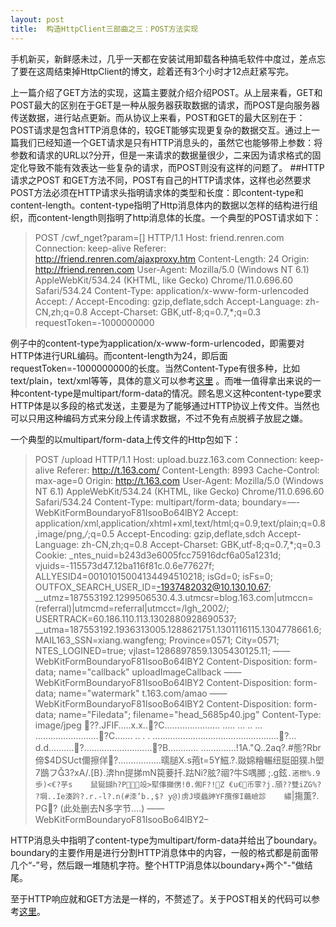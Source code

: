 ```yaml
---
layout: post
title:  构造HttpClient三部曲之三：POST方法实现
---
```


手机新买，新鲜感未过，几乎一天都在安装试用卸载各种搞毛软件中度过，差点忘了要在这周结束掉HttpClient的博文，趁着还有3个小时才12点赶紧写完。

上一篇介绍了GET方法的实现，这篇主要就介绍介绍POST。从上层来看，GET和POST最大的区别在于GET是一种从服务器获取数据的请求，而POST是向服务器传送数据，进行站点更新。而从协议上来看，POST和GET的最大区别在于：POST请求是包含HTTP消息体的，较GET能够实现更复杂的数据交互。通过上一篇我们已经知道一个GET请求是只有HTTP消息头的，虽然它也能够带上参数：将参数和请求的URL以?分开，但是一来请求的数据量很少，二来因为请求格式的固定化导致不能有效表达一些复杂的请求，而POST则没有这样的问题了。
##HTTP请求之POST
和GET方法不同，POST有自己的HTTP请求体，这样也必然要求POST方法必须在HTTP请求头指明请求体的类型和长度：即content-type和content-length。content-type指明了Http消息体内的数据以怎样的结构进行组织，而content-length则指明了http消息体的长度。一个典型的POST请求如下：

> POST /cwf_nget?param=[] HTTP/1.1 
Host: friend.renren.com 
Connection: keep-alive 
Referer: http://friend.renren.com/ajaxproxy.htm 
Content-Length: 24 
Origin: http://friend.renren.com 
User-Agent: Mozilla/5.0 (Windows NT 6.1) AppleWebKit/534.24 (KHTML, like Gecko) Chrome/11.0.696.60 Safari/534.24 
Content-Type: application/x-www-form-urlencoded 
Accept: */* 
Accept-Encoding: gzip,deflate,sdch 
Accept-Language: zh-CN,zh;q=0.8 
Accept-Charset: GBK,utf-8;q=0.7,*;q=0.3
requestToken=-1000000000

例子中的content-type为application/x-www-form-urlencoded，即需要对HTTP体进行URL编码。而content-length为24，即后面requestToken=-1000000000的长度。当然Content-Type有很多种，比如text/plain，text/xml等等，具体的意义可以参考[这里][1] 。而唯一值得拿出来说的一种content-type是multipart/form-data的情况。顾名思义这种content-type要求HTTP体是以多段的格式发送，主要是为了能够通过HTTP协议上传文件。当然也可以只用这种编码方式来分段上传请求数据，不过不免有点脱裤子放屁之嫌。

一个典型的以multipart/form-data上传文件的Http包如下：
> POST /upload HTTP/1.1 
Host: upload.buzz.163.com 
Connection: keep-alive 
Referer: http://t.163.com/ 
Content-Length: 8993 
Cache-Control: max-age=0 
Origin: http://t.163.com 
User-Agent: Mozilla/5.0 (Windows NT 6.1) AppleWebKit/534.24 (KHTML, like Gecko) Chrome/11.0.696.60 Safari/534.24 
Content-Type: multipart/form-data; boundary=—-WebKitFormBoundaryoF81IsooBo64lBY2 
Accept: application/xml,application/xhtml+xml,text/html;q=0.9,text/plain;q=0.8,image/png,*/*;q=0.5 
Accept-Encoding: gzip,deflate,sdch 
Accept-Language: zh-CN,zh;q=0.8 
Accept-Charset: GBK,utf-8;q=0.7,*;q=0.3 
Cookie: _ntes_nuid=b243d3e6005fcc75916dcf6a05a1231d; vjuids=-115573d47.12ba116f81c.0.6e77627f; ALLYESID4=00101015004134494510218; isGd=0; isFs=0; OUTFOX_SEARCH_USER_ID=-1937482032@10.130.10.67; __utmz=187553192.1299506530.4.3.utmcsr=blog.163.com|utmccn=(referral)|utmcmd=referral|utmcct=/lgh_2002/; USERTRACK=60.186.110.113.1302880928690537; __utma=187553192.1936313005.1288621751.1301116115.1304778661.6; MAIL163_SSN=xiang.wangfeng; Province=0571; City=0571; NTES_LOGINED=true; vjlast=1286897859.1305430125.11;
——WebKitFormBoundaryoF81IsooBo64lBY2 
Content-Disposition: form-data; name="callback"
uploadImageCallback 
——WebKitFormBoundaryoF81IsooBo64lBY2 
Content-Disposition: form-data; name="watermark"
t.163.com/amao 
——WebKitFormBoundaryoF81IsooBo64lBY2 
Content-Disposition: form-data; name="Filedata"; filename="head_5685p40.jpg" 
Content-Type: image/jpeg
??.JFIF…..x.x..?C…………………. 
….. 
… 
.. 
… 
…………………….?C…….    ..    . 
. 
…………………………………………..?…d.d……….?………………………?B………… 
…………..!1A."Q..2aq?.#態?Rbr偙$4DSUct儞擦佯?……………..曘膇X.s菢t=5Y鰦.?.敠婂糩輾纽脡昍獛.h塱7鶛フ3?xA/.[B}.渀hn提挮mN笢菨扦.跍Ni?胘?祻?牛S喁膷 
;.g鉉`.逽枻%.9歩)<€?芋s    鼠狿鍸h?P竐>犚倳攧侽!Θ.俰F?!Z €u€币雽?j.頎??雙iZG%? ?堈..Ie湊趻?.r.-l?.n(#洓’b.,$? y@)虏J堧蟁訷YF攬偧I蘵嶮診    繡`|摥薫?. PG? 
(此处删去N多字节….)
——WebKitFormBoundaryoF81IsooBo64lBY2–


HTTP消息头中指明了content-type为multipart/form-data并给出了boundary。boundary的主要作用是进行分割HTTP消息体中的内容，一般的格式都是前面带几个“-”号，然后跟一堆随机字符。整个HTTP消息体以boundary+两个"-"做结尾。

至于HTTP响应就和GET方法是一样的，不赘述了。关于POST相关的代码可以参考[这里][2]。


  [1]: http://www.utoronto.ca/webdocs/HTMLdocs/Book/Book-3ed/appb/mimetype.html
  [2]: http://code.google.com/p/amaoproject/source/browse/trunk/httpclient/httpclient/http_client.cpp
